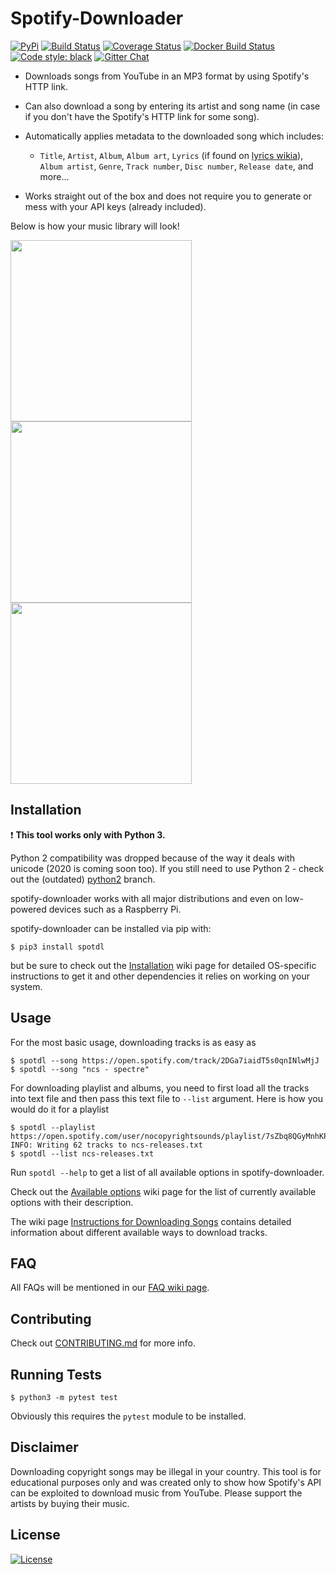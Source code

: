 # Spotify-Downloader

[![PyPi](https://img.shields.io/pypi/v/spotdl.svg)](https://pypi.org/project/spotdl)
[![Build Status](https://travis-ci.org/ritiek/spotify-downloader.svg?branch=master)](https://travis-ci.org/ritiek/spotify-downloader)
[![Coverage Status](https://codecov.io/gh/ritiek/spotify-downloader/branch/master/graph/badge.svg)](https://codecov.io/gh/ritiek/spotify-downloader)
[![Docker Build Status](https://img.shields.io/docker/build/ritiek/spotify-downloader.svg)](https://hub.docker.com/r/ritiek/spotify-downloader)
[![Code style: black](https://img.shields.io/badge/code%20style-black-000000.svg)](https://github.com/ambv/black)
[![Gitter Chat](https://badges.gitter.im/ritiek/spotify-downloader/Lobby.svg)](https://gitter.im/spotify-downloader/Lobby?utm_source=badge&utm_medium=badge&utm_campaign=pr-badge&utm_content=badge)

- Downloads songs from YouTube in an MP3 format by using Spotify's HTTP link.
- Can also download a song by entering its artist and song name (in case if you don't have the Spotify's HTTP link for some song).
- Automatically applies metadata to the downloaded song which includes:

  - `Title`, `Artist`, `Album`, `Album art`, `Lyrics` (if found on [lyrics wikia](http://lyrics.wikia.com)), `Album artist`, `Genre`, `Track number`, `Disc number`, `Release date`, and more...

- Works straight out of the box and does not require you to generate or mess with your API keys (already included).

Below is how your music library will look!

<img src="http://i.imgur.com/Gpch7JI.png" width="290"><img src="http://i.imgur.com/5vhk3HY.png" width="290"><img src="http://i.imgur.com/RDTCCST.png" width="290">

## Installation

❗️ **This tool works only with Python 3.**

Python 2 compatibility was dropped because of the way it deals with unicode (2020 is coming soon too).
If you still need to use Python 2 - check out the (outdated)
[python2](https://github.com/ritiek/spotify-downloader/tree/python2) branch.

spotify-downloader works with all major distributions and even on low-powered devices such as a Raspberry Pi.

spotify-downloader can be installed via pip with:
```console
$ pip3 install spotdl
```

but be sure to check out the [Installation](https://github.com/ritiek/spotify-downloader/wiki/Installation) wiki
page for detailed OS-specific instructions to get it and other dependencies it relies on working on your system.

## Usage

For the most basic usage, downloading tracks is as easy as

```console
$ spotdl --song https://open.spotify.com/track/2DGa7iaidT5s0qnINlwMjJ
$ spotdl --song "ncs - spectre"
```

For downloading playlist and albums, you need to first load all the tracks into text file and then pass
this text file to `--list` argument. Here is how you would do it for a playlist

```console
$ spotdl --playlist https://open.spotify.com/user/nocopyrightsounds/playlist/7sZbq8QGyMnhKPcLJvCUFD
INFO: Writing 62 tracks to ncs-releases.txt
$ spotdl --list ncs-releases.txt
```

Run `spotdl --help` to get a list of all available options in spotify-downloader.

Check out the [Available options](https://github.com/ritiek/spotify-downloader/wiki/Available-options)
wiki page for the list of currently available options with their description.

The wiki page [Instructions for Downloading Songs](https://github.com/ritiek/spotify-downloader/wiki/Instructions-for-Downloading-Songs)
contains detailed information about different available ways to download tracks.

## FAQ

All FAQs will be mentioned in our [FAQ wiki page](https://github.com/ritiek/spotify-downloader/wiki/FAQ).

## Contributing

Check out [CONTRIBUTING.md](CONTRIBUTING.md) for more info.

## Running Tests

```console
$ python3 -m pytest test
```

Obviously this requires the `pytest` module to be installed.

## Disclaimer

Downloading copyright songs may be illegal in your country.
This tool is for educational purposes only and was created only to show
how Spotify's API can be exploited to download music from YouTube.
Please support the artists by buying their music.

## License

[![License](https://img.shields.io/github/license/ritiek/spotify-downloader.svg)](https://github.com/ritiek/spotify-downloader/blob/master/LICENSE)
